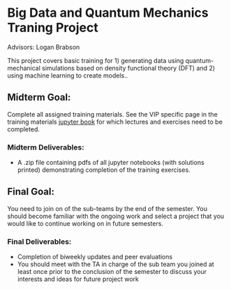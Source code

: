 # Big Data and Quantum Mechanics Traning Project
Advisors: Logan Brabson

This project covers basic training for 1) generating data using quantum-mechanical simulations based on density functional theory (DFT) and 2) using machine learning to create models..


## Midterm Goal:
Complete all assigned training materials. See the VIP specific page in the training materials [jupyter book](https://medford-group.github.io/training-materials) for which lectures and exercises need to be completed. 


### Midterm Deliverables:
* A .zip file containing pdfs of all jupyter notebooks (with solutions printed) demonstrating completion of the training exercises.

## Final Goal:
You need to join on of the sub-teams by the end of the semester. You should become familiar with the ongoing work and select a project that you would like to continue working on in future semesters. 

### Final Deliverables:
* Completion of biweekly updates and peer evaluations
* You should meet with the TA in charge of the sub team you joined at least once prior to the conclusion of the semester to discuss your interests and ideas for future project work
